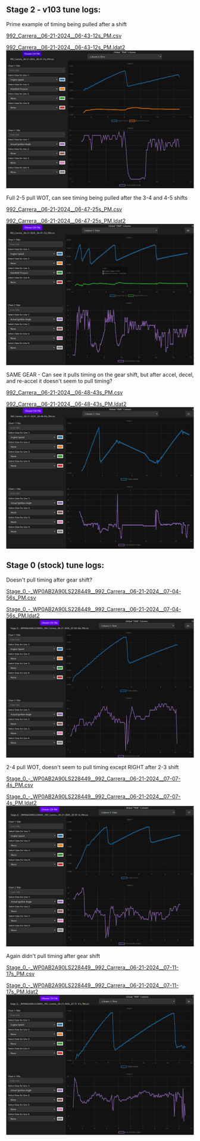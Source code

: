

## Stage 2 - v103 tune logs:

Prime example of timing being pulled after a shift

[992_Carrera__06-21-2024__06-43-12s_PM.csv](./logs/v103/992_Carrera__06-21-2024__06-43-12s_PM.csv)

[992_Carrera__06-21-2024__06-43-12s_PM.ldat2](./logs/v103/992_Carrera__06-21-2024__06-43-12s_PM.ldat2)
![06-21-2024 06-43-12s](./logs/2024-06-21-19-35-48.png)

Full 2-5 pull WOT, can see timing being pulled after the 3-4 and 4-5 shifts

[992_Carrera__06-21-2024__06-47-25s_PM.csv](./logs/v103/992_Carrera__06-21-2024__06-47-25s_PM.csv)

[992_Carrera__06-21-2024__06-47-25s_PM.ldat2](./logs/v103/992_Carrera__06-21-2024__06-47-25s_PM.ldat2)
![06-21-2024 06-47-25s](./logs/2024-06-21-19-42-01.png)

SAME GEAR - Can see it pulls timing on the gear shift, but after accel, decel, and re-accel it doesn't seem to pull timing?

[992_Carrera__06-21-2024__06-48-43s_PM.csv](./logs/v103/992_Carrera__06-21-2024__06-48-43s_PM.csv)

[992_Carrera__06-21-2024__06-48-43s_PM.ldat2](./logs/v103/992_Carrera__06-21-2024__06-48-43s_PM.ldat2)
![06-21-2024 06-48-43s](./logs/2024-06-21-19-43-56.png)


## Stage 0 (stock) tune logs:

Doesn't pull timing after gear shift?

[Stage_0_-_WP0AB2A90LS228449__992_Carrera__06-21-2024__07-04-56s_PM.csv](./logs/Stage0/Stage_0_-_WP0AB2A90LS228449__992_Carrera__06-21-2024__07-04-56s_PM.csv)

[Stage_0_-_WP0AB2A90LS228449__992_Carrera__06-21-2024__07-04-56s_PM.ldat2](./logs/Stage0/Stage_0_-_WP0AB2A90LS228449__992_Carrera__06-21-2024__07-04-56s_PM.ldat2)
![06-21-2024 07-04-56s](./logs/2024-06-21-19-46-15.png)

2-4 pull WOT, doesn't seem to pull timing except RIGHT after 2-3 shift

[Stage_0_-_WP0AB2A90LS228449__992_Carrera__06-21-2024__07-07-4s_PM.csv](./logs/Stage0/Stage_0_-_WP0AB2A90LS228449__992_Carrera__06-21-2024__07-07-4s_PM.csv)

[Stage_0_-_WP0AB2A90LS228449__992_Carrera__06-21-2024__07-07-4s_PM.ldat2](./logs/Stage0/Stage_0_-_WP0AB2A90LS228449__992_Carrera__06-21-2024__07-07-4s_PM.ldat2)
![06-21-2024 07-07-4s](./logs/2024-06-21-19-48-12.png)

Again didn't pull timing after gear shift

[Stage_0_-_WP0AB2A90LS228449__992_Carrera__06-21-2024__07-11-17s_PM.csv](./logs/Stage0/Stage_0_-_WP0AB2A90LS228449__992_Carrera__06-21-2024__07-11-17s_PM.csv)

[Stage_0_-_WP0AB2A90LS228449__992_Carrera__06-21-2024__07-11-17s_PM.ldat2](./logs/Stage0/Stage_0_-_WP0AB2A90LS228449__992_Carrera__06-21-2024__07-11-17s_PM.ldat2)
![06-21-2024 07-11-17s](./logs/2024-06-21-19-49-00.png)